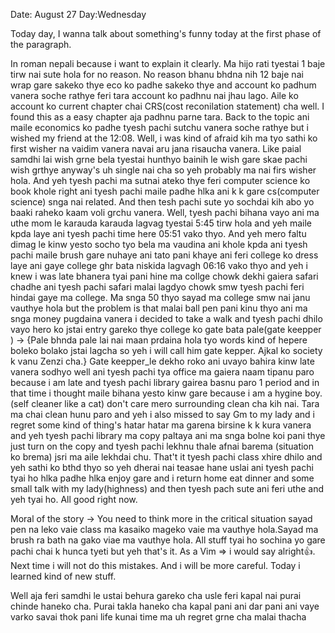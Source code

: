 Date: August 27
Day:Wednesday 


Today day, I wanna talk about something's funny today at the first phase of the paragraph. 

In roman nepali because i want to explain it clearly.
Ma hijo rati tyestai 1 baje tirw nai sute hola for no reason. No reason bhanu bhdna nih 12 baje nai wrap gare sakeko thye eco ko padhe sakeko thye and account ko padhum vanera soche rathye feri tara account ko padhnu nai jhau lago. Aile ko account ko current chapter chai
CRS(cost reconilation statement) cha well. I found this as a easy chapter aja padhnu parne tara. Back to the topic ani maile economics ko padhe tyesh pachi sutchu vanera soche rathye but i wished my friend at the 12:08. Well, i was kind of afraid kih ma tyo sathi ko first wisher na vaidim vanera navai aru jana risaucha vanera. Like paial samdhi lai wish grne bela tyestai hunthyo bainih le wish gare skae pachi wish grthye anyway's uh single nai cha so yeh probably ma nai firs wisher hola. And yeh tyesh pachi ma sutnai ateko thye feri computer science ko book khole right ani tyesh pachi maile padhe hlka ani k k gare cs(computer science) snga nai related. And then tesh pachi sute yo sochdai kih abo yo baaki raheko kaam voli grchu vanera. 
            Well, tyesh pachi bihana vayo ani ma uthe mom le karauda karauda lagvag tyestai 5:45 tirw hola and yeh maile kpda laye
            ani tyesh pachi time here 05:51 vako thyo. And yeh mero faltu dimag le kinw yesto socho tyo bela ma vaudina ani khole kpda ani tyesh pachi maile brush gare nuhaye ani tato pani khaye ani feri college ko dress laye ani gaye college ghr bata niskida 
            lagvagh 06:16 vako thyo and yeh i knew i was late bhanera tyai pani hine ma collge chowk dekhi gaiera safari chadhe ani 
            tyesh pachi safari malai lagdyo chowk smw tyesh pachi feri hindai gaye ma college. Ma snga 50 thyo sayad ma college smw nai janu vauthye hola but the problem is that malai ball pen pani kinu thyo ani ma snga money pugdaina vanera i decided to take a walk and tyesh pachi dhilo vayo hero ko jstai entry gareko thye college ko gate bata pale(gate keepper ) -> {Pale bhnda pale lai nai maan prdaina hola tyo words kind of hepere boleko bolako jstai lagcha so yeh i will call him gate kepper. Ajkal ko society k vanu Zenzi cha.} Gate keepper_le dekho roko ani uvayo bahira kinw late vanera sodhyo well ani tyesh pachi tya office ma gaiera naam tipanu paro because i am late and tyesh pachi library gairea basnu paro 1 period and in that time i thought maile bihana yesto kinw gare because i am a hygine boy.(self cleaner like a cat) don't care mero surrounding clean cha kih nai. Tara ma chai clean hunu paro and yeh i also missed to say Gm to 
            my lady and i regret some kind of thing's hatar hatar ma garena birsine k k kura vanera and yeh tyesh pachi library ma copy 
            paltaya ani ma snga bolne koi pani thye just turn on the copy and tyesh pachi lekhnu thale afnai barema (situation ko brema)
            jsri ma aile lekhdai chu. That't it tyesh pachi class xhire dhilo and yeh sathi ko bthd thyo so yeh dherai nai teasae hane uslai ani tyesh pachi tyai ho hlka padhe hlka enjoy gare and i return home eat dinner and some small talk with my lady(highness) and then tyesh pach sute ani feri uthe and yeh tyai ho. All good right now. 

Moral of the story -> You need to think more in the critical situation sayad pen na leko vaie class ma kasaiko mageko vaie ma vauthye hola.Sayad ma brush ra bath na gako viae ma vauthye hola. All stuff tyai ho sochina yo gare pachi chai k hunca tyeti but yeh that's it.
As a Vim => i would say alright👍. Next time i will not do this mistakes. And i will be more careful. Today i learned kind of new stuff. 

Well aja feri samdhi le ustai behura gareko cha usle feri kapal nai purai chinde haneko cha. Purai takla haneko cha kapal pani ani dar pani ani vaye varko savai thok pani life kunai time ma uh regret grne cha malai thacha